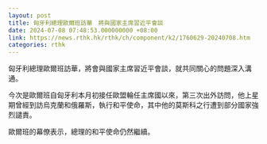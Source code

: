 ```yaml
---
layout: post
title: 匈牙利總理歐爾班訪華　將與國家主席習近平會談
date: 2024-07-08 07:48:53.000000000 +08:00
link: https://news.rthk.hk/rthk/ch/component/k2/1760629-20240708.htm
categories: rthk
---
```


匈牙利總理歐爾班訪華，將會與國家主席習近平會談，就共同關心的問題深入溝通。

今次是歐爾班自匈牙利本月初接任歐盟輪任主席國以來，第三次出外訪問，他上星期曾經到訪烏克蘭和俄羅斯，執行和平使命，其中他的莫斯科之行遭到部分國家強烈譴責。

歐爾班的幕僚表示，總理的和平使命仍然繼續。
